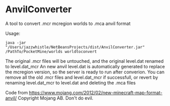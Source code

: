 # AnvilConverter

A tool to convert .mcr mcregion worlds to .mca anvil format

Usage:

```java -jar "/Users/jazzwhistle/NetBeansProjects/dist/AnvilConverter.jar" /PathTo/PocketMine/worlds worldtoconvert```


The original .mcr files will be untouched, and the original level.dat renamed to level.dat_mcr
An new anvil level.dat is automatically generated to replace the mcregion version, so the server is ready to run after converion.
You can remove all the old .mcr files and level.dat_mcr if successfull, or revert by renaming level.dat_mcr to level.dat and deleting the .mca files


Code from https://www.mojang.com/2012/02/new-minecraft-map-format-anvil/
Copyright Mojang AB.
Don't do evil.

